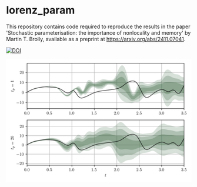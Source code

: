 # lorenz_param
This repository contains code required to reproduce the results in the paper 'Stochastic parameterisation: the importance of nonlocality and memory' by Martin T. Brolly, available as a preprint at https://arxiv.org/abs/2411.07041.


[![DOI](https://zenodo.org/badge/886648575.svg)](https://doi.org/10.5281/zenodo.14066638)


![Effect of tuning t_p.](figures/figure_3.png)